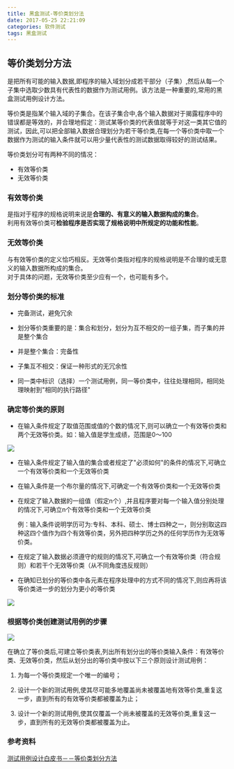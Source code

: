 ```yaml
---
title: 黑盒测试-等价类划分法
date: 2017-05-25 22:21:09
categories: 软件测试
tags: 黑盒测试
---
```



## 等价类划分方法

是把所有可能的输入数据,即程序的输入域划分成若干部分（子集）,然后从每一个子集中选取少数具有代表性的数据作为测试用例。该方法是一种重要的,常用的黑盒测试用例设计方法。

等价类是指某个输入域的子集合。在该子集合中,各个输入数据对于揭露程序中的错误都是等效的，并合理地假定：测试某等价类的代表值就等于对这一类其它值的测试，因此,可以把全部输入数据合理划分为若干等价类,在每一个等价类中取一个数据作为测试的输入条件就可以用少量代表性的测试数据取得较好的测试结果。

等价类划分可有两种不同的情况：

- 有效等价类
- 无效等价类  

<!-- more -->

### 有效等价类

是指对于程序的规格说明来说是**合理的、有意义的输入数据构成的集合**。   
利用有效等价类可**检验程序是否实现了规格说明中所规定的功能和性能**。

### 无效等价类

与有效等价类的定义恰巧相反。无效等价类指对程序的规格说明是不合理的或无意义的输入数据所构成的集合。     
对于具体的问题，无效等价类至少应有一个，也可能有多个。


### 划分等价类的标准

- 完备测试，避免冗余

- 划分等价类重要的是：集合和划分，划分为互不相交的一组子集，而子集的并是整个集合

- 并是整个集合：完备性

- 子集互不相交：保证一种形式的无冗余性

 - 同一类中标识（选择）一个测试用例，同一等价类中，往往处理相同，相同处理映射到"相同的执行路径"

### 确定等价类的原则

- 在输入条件规定了取值范围或值的个数的情况下,则可以确立一个有效等价类和两个无效等价类。如：输入值是学生成绩，范围是0～100

![ ](http://p.blog.csdn.net/images/p_blog_csdn_net/vincetest/266723/o_case1.jpg)    

- 在输入条件规定了输入值的集合或者规定了"必须如何"的条件的情况下,可确立一个有效等价类和一个无效等价类

- 在输入条件是一个布尔量的情况下,可确定一个有效等价类和一个无效等价类

- 在规定了输入数据的一组值（假定n个）,并且程序要对每一个输入值分别处理的情况下,可确立n个有效等价类和一个无效等价类

    例：输入条件说明学历可为:专科、本科、硕士、博士四种之一，则分别取这四种这四个值作为四个有效等价类，另外把四种学历之外的任何学历作为无效等价类。

- 在规定了输入数据必须遵守的规则的情况下,可确立一个有效等价类（符合规则）和若干个无效等价类（从不同角度违反规则）

- 在确知已划分的等价类中各元素在程序处理中的方式不同的情况下,则应再将该等价类进一步的划分为更小的等价类

![](http://ww1.sinaimg.cn/large/005JaJ6Fly1fed033guhnj30lo0ffgop.jpg)

### 根据等价类创建测试用例的步骤

![](http://ww1.sinaimg.cn/large/005JaJ6Fgy1feczzs1u8xj30jv0e3q5k.jpg)


在确立了等价类后,可建立等价类表,列出所有划分出的等价类输入条件：有效等价类、无效等价类，然后从划分出的等价类中按以下三个原则设计测试用例：

1. 为每一个等价类规定一个唯一的编号；

2. 设计一个新的测试用例,使其尽可能多地覆盖尚未被覆盖地有效等价类,重复这一步，直到所有的有效等价类都被覆盖为止；

3. 设计一个新的测试用例,使其仅覆盖一个尚未被覆盖的无效等价类,重复这一步，直到所有的无效等价类都被覆盖为止。



### 参考资料

[测试用例设计白皮书－－等价类划分方法](http://blog.csdn.net/vincetest/article/details/1475499)